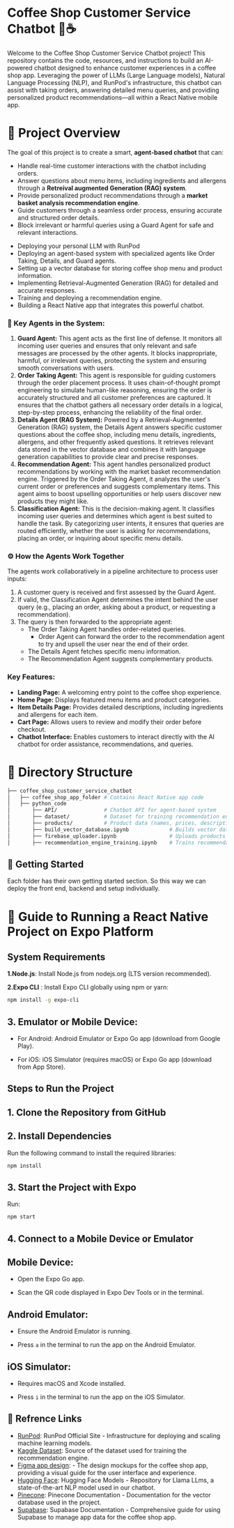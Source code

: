 # Coffee Shop Customer Service Chatbot 🚀☕️

Welcome to the Coffee Shop Customer Service Chatbot project! This repository contains the code, resources, and instructions to build an AI-powered chatbot designed to enhance customer experiences in a coffee shop app. Leveraging the power of LLMs (Large Language models), Natural Language Processing (NLP), and RunPod's infrastructure, this chatbot can assist with taking orders, answering detailed menu queries, and providing personalized product recommendations—all within a React Native mobile app.

# 🎯 Project Overview

The goal of this project is to create a smart, **agent-based chatbot** that can:

- Handle real-time customer interactions with the chatbot including orders.
- Answer questions about menu items, including ingredients and allergens through a **Retreival augmented Generation (RAG) system**.
- Provide personalized product recommendations through a **market basket analysis recommendation engine**.
- Guide customers through a seamless order process, ensuring accurate and structured order details.
- Block irrelevant or harmful queries using a Guard Agent for safe and relevant interactions.

* Deploying your personal LLM with RunPod
* Deploying an agent-based system with specialized agents like Order Taking, Details, and Guard agents.
* Setting up a vector database for storing coffee shop menu and product information.
* Implementing Retrieval-Augmented Generation (RAG) for detailed and accurate responses.
* Training and deploying a recommendation engine.
* Building a React Native app that integrates this powerful chatbot.

### 🤖 Key Agents in the System:

1. **Guard Agent:**
   This agent acts as the first line of defense. It monitors all incoming user queries and ensures that only relevant and safe messages are processed by the other agents. It blocks inappropriate, harmful, or irrelevant queries, protecting the system and ensuring smooth conversations with users.
2. **Order Taking Agent:**
   This agent is responsible for guiding customers through the order placement process. It uses chain-of-thought prompt engineering to simulate human-like reasoning, ensuring the order is accurately structured and all customer preferences are captured. It ensures that the chatbot gathers all necessary order details in a logical, step-by-step process, enhancing the reliability of the final order.
3. **Details Agent (RAG System):**
   Powered by a Retrieval-Augmented Generation (RAG) system, the Details Agent answers specific customer questions about the coffee shop, including menu details, ingredients, allergens, and other frequently asked questions. It retrieves relevant data stored in the vector database and combines it with language generation capabilities to provide clear and precise responses.
4. **Recommendation Agent:**
   This agent handles personalized product recommendations by working with the market basket recommendation engine. Triggered by the Order Taking Agent, it analyzes the user's current order or preferences and suggests complementary items. This agent aims to boost upselling opportunities or help users discover new products they might like.
5. **Classification Agent:**
   This is the decision-making agent. It classifies incoming user queries and determines which agent is best suited to handle the task. By categorizing user intents, it ensures that queries are routed efficiently, whether the user is asking for recommendations, placing an order, or inquiring about specific menu details.

### ⚙️ How the Agents Work Together

The agents work collaboratively in a pipeline architecture to process user inputs:

1. A customer query is received and first assessed by the Guard Agent.
2. If valid, the Classification Agent determines the intent behind the user query (e.g., placing an order, asking about a product, or requesting a recommendation).
3. The query is then forwarded to the appropriate agent:
   - The Order Taking Agent handles order-related queries.
     - Order Agent can forward the order to the recommendation agent to try and upsell the user near the end of their order.
   - The Details Agent fetches specific menu information.
   - The Recommendation Agent suggests complementary products.

### Key Features:

- **Landing Page:** A welcoming entry point to the coffee shop experience.
- **Home Page:** Displays featured menu items and product categories.
- **Item Details Page:** Provides detailed descriptions, including ingredients and allergens for each item.
- **Cart Page:** Allows users to review and modify their order before checkout.
- **Chatbot Interface:** Enables customers to interact directly with the AI chatbot for order assistance, recommendations, and queries.

# 📂 Directory Structure

```bash
├── coffee_shop_customer_service_chatbot
│   ├── coffee_shop_app_folder # Contains React Native app code
│   ├── python_code
│       ├── API/               # Chatbot API for agent-based system
│       ├── dataset/           # Dataset for training recommendation engine
│       ├── products/          # Product data (names, prices, descriptions, images)
│       ├── build_vector_database.ipynb             # Builds vector database for RAG model
│       ├── firebase_uploader.ipynb                 # Uploads products to Firebase
│       ├── recommendation_engine_training.ipynb    # Trains recommendation engine
```

## 🚀 Getting Started

Each folder has their own getting started section. So this way we can deploy the front end, backend and setup individually.

# 🚀 Guide to Running a React Native Project on Expo Platform

## System Requirements

**1.Node.js**: Install Node.js from nodejs.org (LTS version recommended).

**2.Expo CLI** : Install Expo CLI globally using npm or yarn:

```bash
npm install -g expo-cli
```

## 3. Emulator or Mobile Device:

- For Android: Android Emulator or Expo Go app (download from Google Play).

- For iOS: iOS Simulator (requires macOS) or Expo Go app (download from App Store).

## Steps to Run the Project

## 1. Clone the Repository from GitHub

## 2. Install Dependencies

Run the following command to install the required libraries:

```bash
npm install
```

## 3. Start the Project with Expo

Run:

```bash
npm start
```

## 4. Connect to a Mobile Device or Emulator

## Mobile Device:

- Open the Expo Go app.

- Scan the QR code displayed in Expo Dev Tools or in the terminal.

## Android Emulator:

- Ensure the Android Emulator is running.

- Press `a` in the terminal to run the app on the Android Emulator.

## iOS Simulator:

- Requires macOS and Xcode installed.

- Press `i` in the terminal to run the app on the iOS Simulator.

## 🔗 Refrence Links

- [RunPod](https://rebrand.ly/Runpod-Abdullah): RunPod Official Site - Infrastructure for deploying and scaling machine learning models.
- [Kaggle Dataset](<[https://www.kaggle.com/datasets/ylchang/](https://www.kaggle.com/datasets/ylchang/coffee-shop-sample-data-1113)>): Source of the dataset used for training the recommendation engine.
- [Figma app design](<https://www.figma.com/design/PKEMJtsntUgQcN5xAIelkx/Coffee-Shop-Mobile-App-Design-(Community)?node-id=421-1221&node-type=FRAME&t=bakGV2g59KQ7cPBi-0>): - The design mockups for the coffee shop app, providing a visual guide for the user interface and experience.
- [Hugging Face](https://huggingface.co/meta-llama/Llama-3.1-8B-Instruct): Hugging Face Models - Repository for Llama LLms, a state-of-the-art NLP model used in our chatbot.
- [Pinecone](https://docs.pinecone.io/guides/get-started/quickstart): Pinecone Documentation - Documentation for the vector database used in the project.
- [Supabase](https://supabase.com/docs): Supabase Documentation - Comprehensive guide for using Supabase to manage app data for the coffee shop app.
